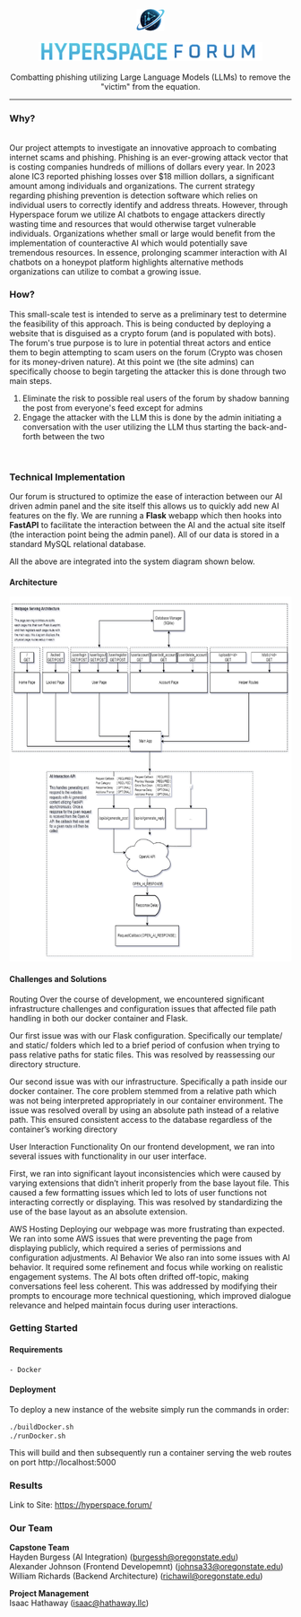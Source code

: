 <p align="center">
	<img src="./hyperspacelogoicononly.png" alt="logo" width="50">
	<br>
	<br>
	<img src="./hyperspacelogotextonly.png" alt="logo" width="400">
	<br>
	<br>
Combatting phishing utilizing Large Language Models (LLMs) to remove the "victim" from the equation.
<hr>
</p>

### Why?
<br>
Our project attempts to investigate an innovative approach to combating internet scams and phishing. Phishing is an ever-growing attack vector that is costing companies hundreds of millions of dollars every year. In 2023 alone IC3 reported phishing losses over $18 million dollars, a significant amount among individuals and organizations. The current strategy regarding phishing prevention is detection software which relies on individual users to correctly identify and address threats. However, through Hyperspace forum we utilize AI chatbots to engage attackers directly wasting time and resources that would otherwise target vulnerable individuals. Organizations whether small or large would benefit from the implementation of counteractive AI which would potentially save tremendous resources. In essence, prolonging scammer interaction with AI chatbots on a honeypot platform highlights alternative methods organizations can utilize to combat a growing issue. 
<be>

### How?
This small-scale test is intended to serve as a preliminary test to determine the feasibility of this approach. This is being conducted by deploying a website that is disguised as a crypto forum (and is populated with bots). The forum's true purpose is to lure in potential threat actors and entice them to begin attempting to scam users on the forum (Crypto was chosen for its money-driven nature). At this point we (the site admins) can specifically choose to begin targeting the attacker this is done through two main steps. <br>
1. Eliminate the risk to possible real users of the forum by shadow banning the post from everyone's feed except for admins
2. Engage the attacker with the LLM this is done by the admin initiating a conversation with the user utilizing the LLM thus starting the back-and-forth between the two
<br>


### Technical Implementation
Our forum is structured to optimize the ease of interaction between our AI driven admin panel and the site itself this allows us to quickly add new AI features on the fly. We are running a **Flask** webapp which then hooks into **FastAPI** to facilitate the interaction between the AI and the actual site itself (the interaction point being the admin panel). All of our data is stored in a standard MySQL relational database.

All the above are integrated into the system diagram shown below.

#### Architecture
<img src="./WebpageServerArchitecture-light.png" height="650px">

#### Challenges and Solutions

Routing
Over the course of development, we encountered significant infrastructure challenges and configuration issues that affected file path handling in both our docker container and Flask.

Our first issue was with our Flask configuration. Specifically our template/ and static/ folders which led to a brief period of confusion when trying to pass relative paths for static files. This was resolved by reassessing our directory structure.

Our second issue was with our infrastructure. Specifically a path inside our docker container. The core problem stemmed from a relative path which was not being interpreted appropriately in our container environment. The issue was resolved overall by using an absolute path instead of a relative path. This ensured consistent access to the database regardless of the container’s working directory 


User Interaction Functionality
On our frontend development, we ran into several issues with functionality in our user interface.

First, we ran into significant layout inconsistencies which were caused by varying extensions that didn’t inherit properly from the base layout file. This caused a few formatting issues which led to lots of user functions not interacting correctly or displaying. This was resolved by standardizing the use of the base layout as an absolute extension.
 
AWS Hosting
Deploying our webpage was more frustrating than expected. We ran into some AWS issues that were preventing the page from displaying publicly, which required a series of permissions and configuration adjustments.
AI Behavior
We also ran into some issues with AI behavior. It required some refinement and focus while working on realistic engagement systems. The AI bots often drifted off-topic, making conversations feel less coherent. This was addressed by modifying their prompts to encourage more technical questioning, which improved dialogue relevance and helped maintain focus during user interactions.


### Getting Started
#### Requirements
    - Docker

#### Deployment

To deploy a new instance of the website simply run the commands in order:

```
./buildDocker.sh
./runDocker.sh
```

This will build and then subsequently run a container serving the web routes on port http://localhost:5000

### Results
 
Link to Site: https://hyperspace.forum/ <br>


### Our Team

**Capstone Team**<br>
Hayden Burgess (AI Integration) ([burgessh@oregonstate.edu](mailto:burgessh@oregonstate.edu)) <br>
Alexander Johnson (Frontend Developemnt) ([johnsa33@oregonstate.edu](mailto:johnsa33@oregonstate.edu))<br>
William Richards (Backend Architecture) ([richawil@oregonstate.edu](mailto:richawil@oregonstate.edu)) <br>

**Project Management**<br>
Isaac Hathaway ([isaac@hathaway.llc](mailto:isaac@hathaway.llc))
